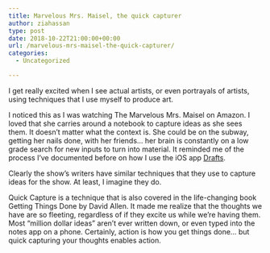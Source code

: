 ```yaml
---
title: Marvelous Mrs. Maisel, the quick capturer
author: ziahassan
type: post
date: 2018-10-22T21:00:00+00:00
url: /marvelous-mrs-maisel-the-quick-capturer/
categories:
  - Uncategorized

---
```

I get really excited when I see actual artists, or even portrayals of artists, using techniques that I use myself to produce art.

I noticed this as I was watching The Marvelous Mrs. Maisel on Amazon. I loved that she carries around a notebook to capture ideas as she sees them. It doesn’t matter what the context is. She could be on the subway, getting her nails done, with her friends… her brain is constantly on a low grade search for new inputs to turn into material. It reminded me of the process I’ve documented before on how I use the iOS app [Drafts][1].

Clearly the show’s writers have similar techniques that they use to capture ideas for the show. At least, I imagine they do.

Quick Capture is a technique that is also covered in the life-changing book Getting Things Done by David Allen. It made me realize that the thoughts we have are so fleeting, regardless of if they excite us while we’re having them. Most “million dollar ideas” aren’t ever written down, or even typed into the notes app on a phone. Certainly, action is how you get things done… but quick capturing your thoughts enables action.

 [1]: getdrafts.com